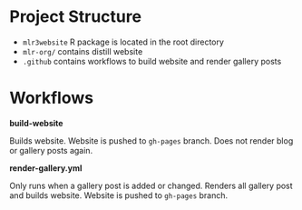 # Project Structure

* `mlr3website` R package is located in the root directory
* `mlr-org/` contains distill website
* `.github` contains workflows to build website and render gallery posts

# Workflows

**build-website**

Builds website.
Website is pushed to `gh-pages` branch.
Does not render blog or gallery posts again.

**render-gallery.yml**

Only runs when a gallery post is added or changed.
Renders all gallery post and builds website.
Website is pushed to `gh-pages` branch.
